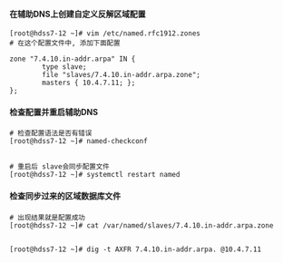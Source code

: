 #### 在辅助DNS上创建自定义反解区域配置
``` shell
[root@hdss7-12 ~]# vim /etc/named.rfc1912.zones
# 在这个配置文件中, 添加下面配置

zone "7.4.10.in-addr.arpa" IN {
        type slave;
        file "slaves/7.4.10.in-addr.arpa.zone";
        masters { 10.4.7.11; };
}; 
```

#### 检查配置并重启辅助DNS
``` shell
# 检查配置语法是否有错误
[root@hdss7-12 ~]# named-checkconf


# 重启后 slave会同步配置文件
[root@hdss7-12 ~]# systemctl restart named
```

#### 检查同步过来的区域数据库文件
``` shell
# 出现结果就是配置成功
[root@hdss7-12 ~]# cat /var/named/slaves/7.4.10.in-addr.arpa.zone


[root@hdss7-12 ~]# dig -t AXFR 7.4.10.in-addr.arpa. @10.4.7.11
```
